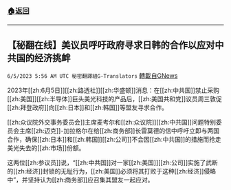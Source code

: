 ###  [:house:返回](README.md)
---


## 【秘翻在线】美议员呼吁政府寻求日韩的合作以应对中共国的经济挑衅
`6/5/2023 5:56 AM UTC 秘密翻譯組G-Translators` [轉載自GNews](https://gnews.org/articles/1358091)

         

2023年[[zh:6月5日]][[zh:路透社]][[zh:华盛顿]]消息：在[[zh:中共国]]禁止采购[[zh:美国]][[zh:半导体]]巨头美光科技的产品后，[[zh:美国共和党]]议员周三敦促[[zh:拜登政府]]向[[zh:日本]]和[[zh:韩国]]等盟友寻求合作。

[[zh:众议院外交事务委员会]]主席麦考尔和[[zh:众议院]][[zh:中共国]]问题特别委员会主席[[zh:迈克]]\-加拉格尔在给[[zh:商务部]]长雷莫德的信中呼吁立即与两国合作，确保[[zh:日本]]和[[zh:韩国]][[zh:公司]]不会因[[zh:中共国]]的措施而抢走美光失去的[[zh:市场]]份额。

这两位[[zh:参议员]]说，“[[zh:中共国]]对一家[[zh:美国]][[zh:公司]]实施了武断的[[zh:经济]]封锁的无耻行为，[[zh:美国]]必须将其打败于这种[[zh:经济]]侵略中”，并坚持认为[[zh:商务部]]应召集其盟友一起应对。
